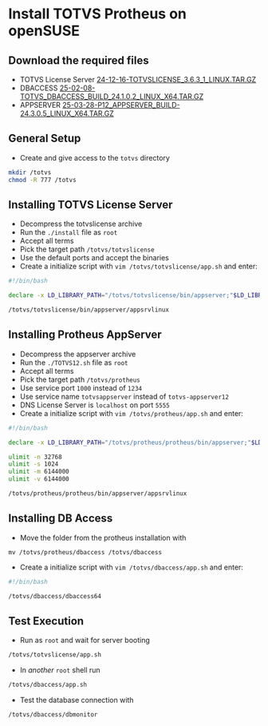 # Install TOTVS Protheus on openSUSE

## Download the required files
<!-- - RESPOSITORIO [24-08-27_ATUALIZACAO_12.1.33_RH_MI_EXPEDICAO_CONTINUA.ZIP](https://suporte.totvs.com/portal/p/10098/download?e=1043595) -->
<!-- - DICIONARIO DE DADOS [21-10-08-BRA-DICIONARIOS_COMPL_12_1_33.ZIP](https://suporte.totvs.com/portal/p/10098/download?e=1031455) -->
<!-- - MENU - BRASIL [21-10-08-BRA-MENUS_12_1_33.ZIP](https://suporte.totvs.com/portal/p/10098/download?e=1031459) -->
<!-- - HELPS DE CAMPOS/PERGUNTAS DIFERENCIAL - BRASIL [21-10-08-BRA-HELPS_DIF_12_1_33.ZIP](https://suporte.totvs.com/portal/p/10098/download?e=1031458) -->
- TOTVS License Server [24-12-16-TOTVSLICENSE_3.6.3_1_LINUX.TAR.GZ](https://suporte.totvs.com/portal/p/10098/download?e=1137544)
- DBACCESS [25-02-08-TOTVS_DBACCESS_BUILD_24.1.0.2_LINUX_X64.TAR.GZ](https://suporte.totvs.com/portal/p/10098/download?e=1168439)
- APPSERVER [25-03-28-P12_APPSERVER_BUILD-24.3.0.5_LINUX_X64.TAR.GZ](https://suporte.totvs.com/portal/p/10098/download?e=1168421)
<!-- - SMARTCLIENT HARPIA (?) [25-05-14-P12_SMARTCLIENT_WEBAPP_9.2.0_LINUX_X64.TAR.GZ](https://suporte.totvs.com/portal/p/10098/download?e=1112226) -->

<!-- - webagent -->

## General Setup
- Create and give access to the `totvs` directory
```sh
mkdir /totvs
chmod -R 777 /totvs
```

## Installing TOTVS License Server
- Decompress the totvslicense archive
- Run the `./install` file as `root`
- Accept all terms
- Pick the target path `/totvs/totvslicense`
- Use the default ports and accept the binaries
- Create a initialize script with `vim /totvs/totvslicense/app.sh` and enter:
```bash
#!/bin/bash

declare -x LD_LIBRARY_PATH="/totvs/totvslicense/bin/appserver;"$LD_LIBRARY_PATH

/totvs/totvslicense/bin/appserver/appsrvlinux
```


## Installing Protheus AppServer
- Decompress the appserver archive
- Run the `./TOTVS12.sh` file as `root`
- Accept all terms
- Pick the target path `/totvs/protheus`
- Use service port `1000` instead of `1234`
- Use service name `totvsappserver` instead of `totvs-appserver12`
- DNS License Server is `localhost` on port `5555`
- Create a initialize script with `vim /totvs/protheus/app.sh` and enter:
```bash
#!/bin/bash

declare -x LD_LIBRARY_PATH="/totvs/protheus/protheus/bin/appserver;"$LD_LIBRARY_PATH

ulimit -n 32768
ulimit -s 1024
ulimit -m 6144000
ulimit -v 6144000

/totvs/protheus/protheus/bin/appserver/appsrvlinux
```

<!-- TODO: Check the actual way to download dbaccess -->
## Installing DB Access
- Move the folder from the protheus installation with 
```
mv /totvs/protheus/dbaccess /totvs/dbaccess
```
- Create a initialize script with `vim /totvs/dbaccess/app.sh` and enter:
```bash
#!/bin/bash

/totvs/dbaccess/dbaccess64
```

## Test Execution
- Run as `root` and wait for server booting
```bash
/totvs/totvslicense/app.sh
```
- In _another_ `root` shell run
```bash
/totvs/dbaccess/app.sh
```
- Test the database connection with 
```bash
/totvs/dbaccess/dbmonitor
```